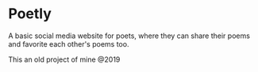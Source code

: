 # Poetly

A basic social media website for poets, where they can share their poems and favorite each other's poems too.

This an old project of mine @2019
